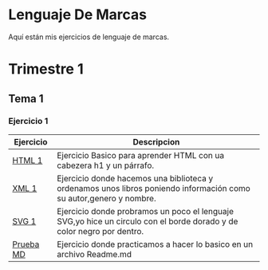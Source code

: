 # Lenguaje De Marcas
Aquí están mis ejercicios de lenguaje de marcas. 

# Trimestre 1

## Tema 1

### Ejercicio 1

**Ejercicio**|**Descripcion**
---------|-----------
[HTML 1](https://github.com/AlvaroAMGX/Lenguaje-De-Marcas/blob/main/Trimestre%201/Tema%201/Ejercicio%201/html%201.html)|Ejercicio Basico para aprender HTML con ua cabezera h1 y un párrafo.
[XML 1](https://github.com/AlvaroAMGX/Lenguaje-De-Marcas/blob/main/Trimestre%201/Tema%201/Ejercicio%201/XML.1.xml)|Ejercicio donde hacemos una biblioteca y ordenamos unos libros poniendo información como su autor,genero y nombre.
[SVG 1](https://github.com/AlvaroAMGX/Lenguaje-De-Marcas/blob/main/Trimestre%201/Tema%201/Ejercicio%201/SVG%201.html)|Ejercicio donde probramos un poco el lenguaje SVG,yo hice un circulo con el borde dorado y de color negro por dentro.
[Prueba MD](https://github.com/AlvaroAMGX/Prueba/tree/main)|Ejercicio donde practicamos a hacer lo basico en un archivo Readme.md
